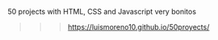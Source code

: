 50 projects with HTML, CSS and Javascript very bonitos

> > > https://luismoreno10.github.io/50proyects/
